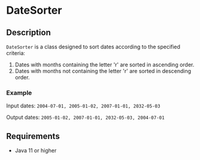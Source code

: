 # DateSorter

## Description

`DateSorter` is a class designed to sort dates according to the specified criteria:

1. Dates with months containing the letter 'r' are sorted in ascending order.
2. Dates with months not containing the letter 'r' are sorted in descending order.

### Example

Input dates: `2004-07-01, 2005-01-02, 2007-01-01, 2032-05-03`

Output dates: `2005-01-02, 2007-01-01, 2032-05-03, 2004-07-01`

## Requirements

- Java 11 or higher
